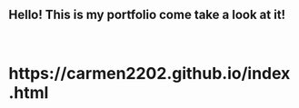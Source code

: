 <h2>Hello! This is my portfolio come take a look at it!</h2>
<br> 
<h1> https://carmen2202.github.io/index.html</h1>
